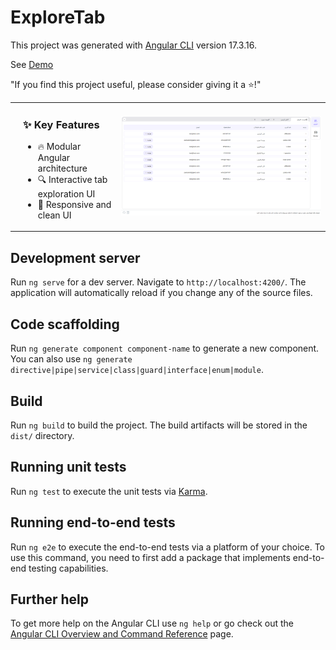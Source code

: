# ExploreTab

This project was generated with [Angular CLI](https://github.com/angular/angular-cli) version 17.3.16.

See [Demo](https://saharjamil.github.io/exploreTab/)

"If you find this project useful, please consider giving it a ⭐️!"
<table>
  <tr> 
    <td style="vertical-align: top; padding-left: 20px;"> 
      <h3>✨ Key Features</h3> 
      <ul> 
        <li>🔥 Modular Angular architecture</li> 
        <li>🔍 Interactive tab exploration UI</li>  
        <li>🎨 Responsive and clean UI</li>
      </ul> 
    </td> 
    <td> <img src="./assets/images/shot.png" alt="ExploreTab Screenshot" width="100%" /> </td> 
    
  </tr> 
</table>

## Development server

Run `ng serve` for a dev server. Navigate to `http://localhost:4200/`. The application will automatically reload if you change any of the source files.

## Code scaffolding

Run `ng generate component component-name` to generate a new component. You can also use `ng generate directive|pipe|service|class|guard|interface|enum|module`.

## Build

Run `ng build` to build the project. The build artifacts will be stored in the `dist/` directory.

## Running unit tests

Run `ng test` to execute the unit tests via [Karma](https://karma-runner.github.io).

## Running end-to-end tests

Run `ng e2e` to execute the end-to-end tests via a platform of your choice. To use this command, you need to first add a package that implements end-to-end testing capabilities.

## Further help

To get more help on the Angular CLI use `ng help` or go check out the [Angular CLI Overview and Command Reference](https://angular.io/cli) page.
